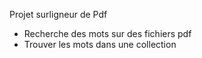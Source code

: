 Projet surligneur de Pdf

- Recherche des mots sur des fichiers pdf
- Trouver les mots dans une collection
